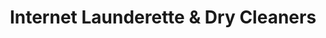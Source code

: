 ---
title: "Internet Launderette & Dry Cleaners"
url: /dublin/internet-launderette-and-dry-cleaners/
shop: laundry
---